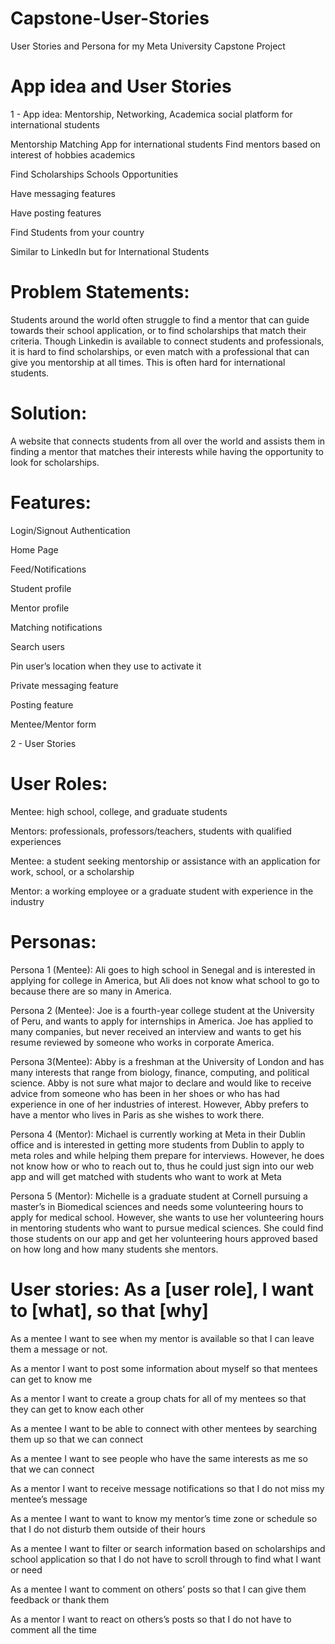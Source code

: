 # Capstone-User-Stories
User Stories and Persona for my Meta University Capstone Project


# App idea and User Stories

1 - App idea: Mentorship, Networking, Academica social platform for international students 

 Mentorship Matching App for international students 
Find mentors based on interest of hobbies academics 

Find Scholarships Schools Opportunities

Have messaging features 

Have posting features 

Find Students from your country

Similar to LinkedIn but for International Students



# Problem Statements:
Students around the world often struggle to find a mentor that can guide towards  their school application, or to find scholarships that match their criteria. Though Linkedin is available to connect students and professionals, it is hard to find scholarships, or even match with a professional that can give you mentorship at all times. This is often hard for international students.


# Solution:
A website that connects students from all over the world and assists them in finding a mentor that matches their interests while having the opportunity to look for scholarships. 

# Features: 
Login/Signout Authentication

Home Page 

Feed/Notifications

Student profile

Mentor profile

Matching notifications

Search users

Pin user’s location when they use to activate it 

Private messaging feature

Posting feature

Mentee/Mentor form
 
2 - User Stories
# User Roles:
Mentee: high school, college, and graduate students 

Mentors: professionals, professors/teachers, students with qualified experiences

Mentee: a student seeking mentorship or assistance with an application for work, school, or a scholarship 

Mentor: a working employee or a graduate student with experience in the industry


# Personas:
Persona 1 (Mentee): Ali goes to high school in Senegal and is interested in applying for college in America, but Ali does not know what school to go to because there are so many in America.

Persona 2 (Mentee): Joe is a fourth-year college student at the University of Peru, and wants to apply for internships in America. Joe has applied to many companies, but never received an interview and wants to get his resume reviewed by someone who works in corporate America.

Persona 3(Mentee): Abby is a freshman at the University of London and has many interests that range from biology, finance, computing, and political science. Abby is not sure what major to declare and would like to receive advice from someone who has been in her shoes or who has had experience in one of her industries of interest. However, Abby prefers to have a mentor who lives in Paris as she wishes to work there.

Persona 4 (Mentor): Michael is currently working at Meta in their Dublin office and is interested in getting more students from Dublin to apply to meta roles and while helping them prepare for interviews. However, he does not know how or who to reach out to, thus he could just sign into our web app and will get matched with students who want to work at Meta

Persona 5 (Mentor): Michelle is a graduate student at Cornell pursuing a master’s in Biomedical sciences and needs some volunteering hours to apply for medical school. However, she wants to use her volunteering hours in mentoring students who want to pursue medical sciences. She could find those students on our app and get her volunteering hours approved based on how long and how many students she mentors.


# User stories: As a [user role], I want to [what], so that [why]
As a mentee I want to see when my mentor is available so that I can leave them a message or not.

As a mentor I want to post some information about myself so that mentees can get to know me 

As a mentor I want to create a group chats for all of my mentees so that they can get to know each other

As a mentee I want to be able to connect with other mentees by searching them up so that we can connect 

As a mentee I want to see people who have the same interests as me so that we can connect 

As a mentor I want to receive message notifications so that I do not miss my mentee’s message

As a mentee I want to want to know my mentor’s time zone or schedule so that I do not disturb them outside of their hours

As a mentee I want to filter or search information based on scholarships and school application so that I do not have to scroll through to find what I want or need

As a mentee I want to comment on others’ posts so that I can give them feedback or thank them

As a mentor I want to react on others’s posts so that I do not have to comment all the time
 


